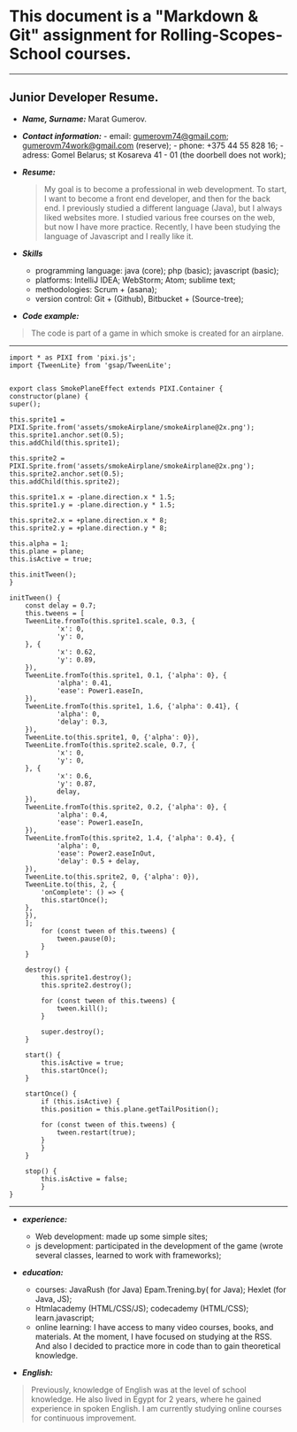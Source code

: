 # 		This document is a "Markdown & Git" assignment for Rolling-Scopes-School courses.
* * *


## 	Junior Developer Resume.
	
*  ***Name, Surname:*** 
		Marat Gumerov.

*  ***Contact information:*** 
		- email:
			gumerovm74@gmail.com;
			gumerovm74work@gmail.com (reserve);
		- phone: +375 44 55 828 16;
		- adress: Gomel  Belarus; st Kosareva 41 - 01  (the doorbell does not work);
		
*  ***Resume:*** 
	>My goal is to become a professional in web development.
	> To start, I want to become a	front end developer, and then for the back end. 
	>I previously studied a different language (Java), but I always liked websites more.
	> I studied various free courses on the web, but now I have more practice.
	> Recently, I have been studying the language of Javascript and I really like it.
		
*  ***Skills*** 
	- programming language: java (core); php (basic); javascript (basic);
	- platforms: IntelliJ IDEA; WebStorm; Atom; sublime text;
	- methodologies: Scrum + (asana);
	- version control: Git + (Github), Bitbucket + (Source-tree);

*  ***Code example:*** 
 >The code is part of a game in which smoke is created for an airplane.
	
* * *
    import * as PIXI from 'pixi.js';
    import {TweenLite} from 'gsap/TweenLite';


    export class SmokePlaneEffect extends PIXI.Container {
    constructor(plane) {
    super();

    this.sprite1 = PIXI.Sprite.from('assets/smokeAirplane/smokeAirplane@2x.png');
    this.sprite1.anchor.set(0.5);
    this.addChild(this.sprite1);

    this.sprite2 = PIXI.Sprite.from('assets/smokeAirplane/smokeAirplane@2x.png');
    this.sprite2.anchor.set(0.5);
    this.addChild(this.sprite2);

    this.sprite1.x = -plane.direction.x * 1.5;
    this.sprite1.y = -plane.direction.y * 1.5;

    this.sprite2.x = +plane.direction.x * 8;
    this.sprite2.y = +plane.direction.y * 8;

    this.alpha = 1;
    this.plane = plane;
    this.isActive = true;

    this.initTween();
    }

    initTween() {
		const delay = 0.7;
		this.tweens = [
		TweenLite.fromTo(this.sprite1.scale, 0.3, {
				'x': 0,
				'y': 0,
		}, {
				'x': 0.62,
				'y': 0.89,
		}),
		TweenLite.fromTo(this.sprite1, 0.1, {'alpha': 0}, {
				'alpha': 0.41,
				'ease': Power1.easeIn,
		}),
		TweenLite.fromTo(this.sprite1, 1.6, {'alpha': 0.41}, {
				'alpha': 0,
				'delay': 0.3,
		}),
		TweenLite.to(this.sprite1, 0, {'alpha': 0}),
		TweenLite.fromTo(this.sprite2.scale, 0.7, {
				'x': 0,
				'y': 0,
		}, {
				'x': 0.6,
				'y': 0.87,
				delay,
		}),
		TweenLite.fromTo(this.sprite2, 0.2, {'alpha': 0}, {
				'alpha': 0.4,
				'ease': Power1.easeIn,
		}),
		TweenLite.fromTo(this.sprite2, 1.4, {'alpha': 0.4}, {
				'alpha': 0,
				'ease': Power2.easeInOut,
				'delay': 0.5 + delay,
		}),
		TweenLite.to(this.sprite2, 0, {'alpha': 0}),
		TweenLite.to(this, 2, {
			'onComplete': () => {
			this.startOnce();
		},
		}),
		];
			for (const tween of this.tweens) {
				tween.pause(0);
			}
		}

		destroy() {
			this.sprite1.destroy();
			this.sprite2.destroy();

			for (const tween of this.tweens) {
				tween.kill();
			}
				  
			super.destroy();
		}

		start() {
			this.isActive = true;
			this.startOnce();
		}

		startOnce() {
			if (this.isActive) {
			this.position = this.plane.getTailPosition();

			for (const tween of this.tweens) {
				tween.restart(true);
			}
			}
		}

		stop() {
			this.isActive = false;
			}
	}
* * *
*  ***experience:*** 

	- Web development: made up some simple sites;
	- js development: participated in the development of the game (wrote several classes, learned to work with frameworks);

*  ***education:*** 

	- courses: JavaRush (for Java) Epam.Trening.by( for Java);	Hexlet (for Java, JS); 
	- Htmlacademy (HTML/CSS/JS); codecademy (HTML/CSS); learn.javascript;
	- online learning: I have access to many video courses, books, and materials. At the moment, I have focused on studying at the RSS.  And also I decided to practice more in code than to gain theoretical knowledge.   

*  ***English:*** 
>Previously, knowledge of English was at the level of school knowledge.
>He also lived in Egypt for 2 years, where he gained experience in spoken English.
>I am currently studying online courses for continuous improvement.